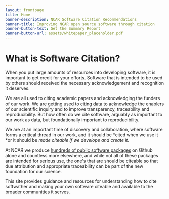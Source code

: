 ```yaml
---
layout: frontpage
title: Home
banner-description: NCAR Software Citation Recommendations
banner-title: Improving NCAR open source software through citation
banner-button-text: Get the Summary Report
banner-button-url: assets/whitepaper_placeholder.pdf
---
```


# What is Software Citation?

When you put large amounts of resources into developing software, it is important to get credit for your efforts.  Software that is intended to be used by others should received the necessary acknowledgement and recognition it deserves.

We are all used to citing academic papers and acknowledging the funders of our work.  We are getting used to citing data to acknowledge the enablers of our scientific inquiry and to improve transparency, traceability and reproducibility.  But how often do we cite software, arguably as important to our work as data, but foundationally important to reproducibility.

We are at an important time of discovery and collaboration, where software forms a critical thread in our work, and it should be *cited when we use it *or it should be *made citeable if we develope and create it*.

At NCAR we produce [hundreds of public software packages](https://github.com/NCAR) on Github alone and countless more elsewhere, and while not all of these packages are intended for serious use, the one's that are should be citeable so that due attribution and appropriate traceability can be part of the new foundation for our science.

This site provides guidance and resources for understanding how to cite softwather and making your own software citeable and available to the broader communities it serves.
